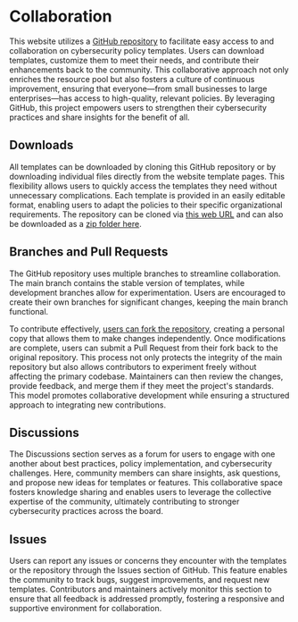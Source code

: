 # Collaboration

This website utilizes a [GitHub repository](https://github.com/EvolvingSysadmin/Practicum) to facilitate easy access to and collaboration on cybersecurity policy templates. Users can download templates, customize them to meet their needs, and contribute their enhancements back to the community. This collaborative approach not only enriches the resource pool but also fosters a culture of continuous improvement, ensuring that everyone—from small businesses to large enterprises—has access to high-quality, relevant policies. By leveraging GitHub, this project empowers users to strengthen their cybersecurity practices and share insights for the benefit of all.

## Downloads

All templates can be downloaded by cloning this GitHub repository or by downloading individual files directly from the website template pages. This flexibility allows users to quickly access the templates they need without unnecessary complications. Each template is provided in an easily editable format, enabling users to adapt the policies to their specific organizational requirements. The repository can be cloned via [this web URL](https://github.com/EvolvingSysadmin/Practicum.git) and can also be downloaded as a [zip folder here](https://github.com/EvolvingSysadmin/Practicum/archive/refs/heads/main.zip).


## Branches and Pull Requests

The GitHub repository uses multiple branches to streamline collaboration. The main branch contains the stable version of templates, while development branches allow for experimentation. Users are encouraged to create their own branches for significant changes, keeping the main branch functional.

To contribute effectively, [users can fork the repository](https://docs.github.com/en/get-started/exploring-projects-on-github/contributing-to-a-project), creating a personal copy that allows them to make changes independently. Once modifications are complete, users can submit a Pull Request from their fork back to the original repository. This process not only protects the integrity of the main repository but also allows contributors to experiment freely without affecting the primary codebase. Maintainers can then review the changes, provide feedback, and merge them if they meet the project's standards. This model promotes collaborative development while ensuring a structured approach to integrating new contributions.

## Discussions

The Discussions section serves as a forum for users to engage with one another about best practices, policy implementation, and cybersecurity challenges. Here, community members can share insights, ask questions, and propose new ideas for templates or features. This collaborative space fosters knowledge sharing and enables users to leverage the collective expertise of the community, ultimately contributing to stronger cybersecurity practices across the board.

## Issues

Users can report any issues or concerns they encounter with the templates or the repository through the Issues section of GitHub. This feature enables the community to track bugs, suggest improvements, and request new templates. Contributors and maintainers actively monitor this section to ensure that all feedback is addressed promptly, fostering a responsive and supportive environment for collaboration.
